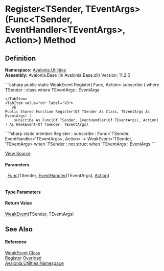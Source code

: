 # Register&lt;TSender, TEventArgs&gt;(Func&lt;TSender, EventHandler&lt;TEventArgs&gt;, Action&gt;) Method




## Definition
**Namespace:** <a href="N_Avalonia_Utilities">Avalonia.Utilities</a>  
**Assembly:** Avalonia.Base (in Avalonia.Base.dll) Version: 11.2.0

<Tabs groupId="api-code-preview">
<TabItem value="csharp" label="C#">
```csharp
public static WeakEvent<TSender, TEventArgs> Register<TSender, TEventArgs>(
	Func<TSender, EventHandler<TEventArgs>, Action> subscribe
)
where TSender : class
where TEventArgs : EventArgs

```
</TabItem>
<TabItem value="vb" label="VB">
```vb
Public Shared Function Register(Of TSender As Class, TEventArgs As EventArgs) ( 
	subscribe As Func(Of TSender, EventHandler(Of TEventArgs), Action)
) As WeakEvent(Of TSender, TEventArgs)
```
</TabItem>
<TabItem value="fsharp" label="F#">
```fsharp
static member Register : 
        subscribe : Func<'TSender, EventHandler<'TEventArgs>, Action> -> WeakEvent<'TSender, 'TEventArgs>  when 'TSender : not struct when 'TEventArgs : EventArgs
```
</TabItem>
</Tabs>



<a href="https://github.com/AvaloniaUI/Avalonia/tree/master/src/Avalonia.Base/Utilities/WeakEvent.cs#L131" title="View the source code">View Source</a>



#### Parameters
<dl><dt>  <a href="https://learn.microsoft.com/dotnet/api/system.func-3" target="_blank" rel="noopener noreferrer">Func</a>(TSender, <a href="https://learn.microsoft.com/dotnet/api/system.eventhandler-1" target="_blank" rel="noopener noreferrer">EventHandler</a>(TEventArgs), <a href="https://learn.microsoft.com/dotnet/api/system.action" target="_blank" rel="noopener noreferrer">Action</a>)</dt><dd> </dd></dl>

#### Type Parameters
<dl><dt /><dd /><dt /><dd /></dl>

#### Return Value
<a href="T_Avalonia_Utilities_WeakEvent_2">WeakEvent</a>(TSender, TEventArgs)

## See Also


#### Reference
<a href="T_Avalonia_Utilities_WeakEvent">WeakEvent Class</a>  
<a href="Overload_Avalonia_Utilities_WeakEvent_Register">Register Overload</a>  
<a href="N_Avalonia_Utilities">Avalonia.Utilities Namespace</a>  

